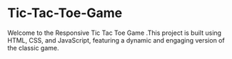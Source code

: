 # Tic-Tac-Toe-Game
Welcome to the Responsive Tic Tac Toe Game .This project is built using HTML, CSS, and JavaScript, featuring a dynamic and engaging version of the classic game.
